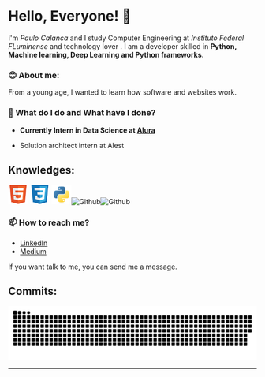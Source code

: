 # Hello, Everyone! 👋

I'm _Paulo Calanca_ and I study Computer Engineering at _Instituto Federal FLuminense_ and technology lover . I am a developer skilled in **Python, Machine learning, Deep Learning and Python frameworks.**  
### 😊 About me:  
<p>From a young age, I wanted to learn how software and websites work.</p>


### 🌱 What do I do and What have I done? 

- **Currently Intern in Data Science at [Alura](https://www.alura.com.br/)**

- Solution architect intern at Alest

## Knowledges:
<p>
<img src="https://raw.githubusercontent.com/devicons/devicon/master/icons/html5/html5-original.svg" alt="Github" height="40" width="40" style="max-width:100%;">
</img>
<img src="https://raw.githubusercontent.com/devicons/devicon/master/icons/css3/css3-original.svg" alt="Github"  height="40" width="40" style="max-width:100%;"></img>    
</img><img src="https://raw.githubusercontent.com/devicons/devicon/master/icons/python/python-original.svg" alt="Github" height="40" width="40"  style="max-width:100%;"></img><img src="https://cdn.jsdelivr.net/gh/devicons/devicon/icons/postgresql/postgresql-plain-wordmark.svg" alt="Github" height="40" width="40"  style="max-width:100%;"></img><img
src="https://cdn.jsdelivr.net/gh/devicons/devicon/icons/tensorflow/tensorflow-original.svg" alt="Github" height="40" width="40"  style="max-width:100%;"></img>
</p>

### 📫 How to reach me?
<!--- - [My Academic Page](notion) --->
- [LinkedIn](https://www.linkedin.com/in/paulocalanca) 
- [Medium](https://medium.com/@PauloCalanca)


If you want talk to me, you can send me a message.


## Commits:
<div>
<center>

  ![Snake animation](https://github.com/PFCalanca/PFCalanca/blob/output/github-contribution-grid-snake.svg)

</center>
</div>

***





<!--
**PFCalanca/PFCalanca** is a ✨ _special_ ✨ repository because its `README.md` (this file) appears on your GitHub profile.

Here are some ideas to get you started:

- 🔭 I’m currently working on ...
- 🌱 I’m currently learning ...
- 👯 I’m looking to collaborate on ...
- 🤔 I’m looking for help with ...
- 💬 Ask me about ...
- 📫 How to reach me: ...
- 😄 Pronouns: ...
- ⚡ Fun fact: ...
-->

